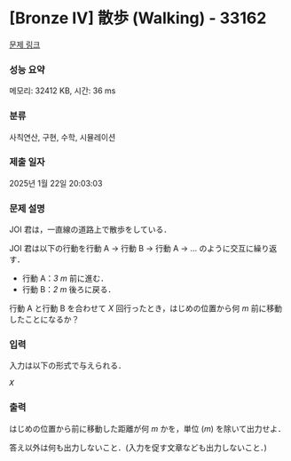 # [Bronze IV] 散歩 (Walking) - 33162 

[문제 링크](https://www.acmicpc.net/problem/33162) 

### 성능 요약

메모리: 32412 KB, 시간: 36 ms

### 분류

사칙연산, 구현, 수학, 시뮬레이션

### 제출 일자

2025년 1월 22일 20:03:03

### 문제 설명

<p>JOI 君は，一直線の道路上で散歩をしている．</p>

<p>JOI 君は以下の行動を行動 A → 行動 B → 行動 A → … のように交互に繰り返す．</p>

<ul>
	<li>行動 A：<var>3 m</var> 前に進む．</li>
	<li>行動 B：<var>2 m</var> 後ろに戻る．</li>
</ul>

<p>行動 A と行動 B を合わせて <var>X</var> 回行ったとき，はじめの位置から何 <var>m</var> 前に移動したことになるか？</p>

### 입력 

 <p>入力は以下の形式で与えられる．</p>

<pre><var>X</var></pre>

### 출력 

 <p>はじめの位置から前に移動した距離が何 <var>m</var> かを，単位 (<var>m</var>) を除いて出力せよ．</p>

<p>答え以外は何も出力しないこと．(入力を促す文章なども出力しないこと．)</p>

